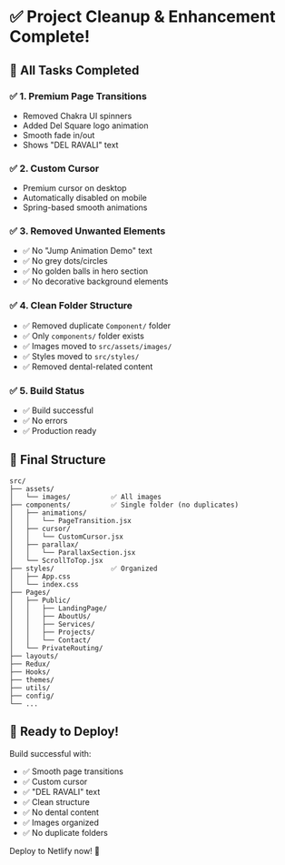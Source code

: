 # ✅ Project Cleanup & Enhancement Complete!

## 🎉 All Tasks Completed

### ✅ 1. Premium Page Transitions
- Removed Chakra UI spinners
- Added Del Square logo animation
- Smooth fade in/out
- Shows "DEL RAVALI" text

### ✅ 2. Custom Cursor
- Premium cursor on desktop
- Automatically disabled on mobile
- Spring-based smooth animations

### ✅ 3. Removed Unwanted Elements
- ✅ No "Jump Animation Demo" text
- ✅ No grey dots/circles
- ✅ No golden balls in hero section
- ✅ No decorative background elements

### ✅ 4. Clean Folder Structure
- ✅ Removed duplicate `Component/` folder
- ✅ Only `components/` folder exists
- ✅ Images moved to `src/assets/images/`
- ✅ Styles moved to `src/styles/`
- ✅ Removed dental-related content

### ✅ 5. Build Status
- ✅ Build successful
- ✅ No errors
- ✅ Production ready

## 📁 Final Structure

```
src/
├── assets/
│   └── images/          ✅ All images
├── components/          ✅ Single folder (no duplicates)
│   ├── animations/
│   │   └── PageTransition.jsx
│   ├── cursor/
│   │   └── CustomCursor.jsx
│   ├── parallax/
│   │   └── ParallaxSection.jsx
│   └── ScrollToTop.jsx
├── styles/              ✅ Organized
│   ├── App.css
│   └── index.css
├── Pages/
│   ├── Public/
│   │   ├── LandingPage/
│   │   ├── AboutUs/
│   │   ├── Services/
│   │   ├── Projects/
│   │   └── Contact/
│   └── PrivateRouting/
├── layouts/
├── Redux/
├── Hooks/
├── themes/
├── utils/
├── config/
└── ...
```

## 🚀 Ready to Deploy!

Build successful with:
- ✅ Smooth page transitions
- ✅ Custom cursor
- ✅ "DEL RAVALI" text
- ✅ Clean structure
- ✅ No dental content
- ✅ Images organized
- ✅ No duplicate folders

Deploy to Netlify now! 🎉

